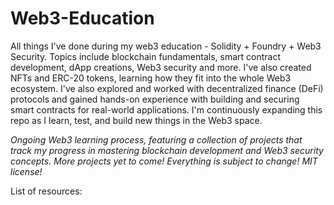 # Web3-Education
All things I've done during my web3 education - Solidity + Foundry + Web3 Security. Topics include blockchain fundamentals, smart contract development, dApp creations, Web3 security and more. I've also created NFTs and ERC-20 tokens, learning how they fit into the whole Web3 ecosystem. I've also explored and worked with decentralized finance (DeFi) protocols and gained hands-on experience with building and securing smart contracts for real-world applications. I'm continuously expanding this repo as I learn, test, and build new things in the Web3 space.

<i>Ongoing Web3 learning process, featuring a collection of projects that track my progress in mastering blockchain development and Web3 security concepts. More projects yet to come! Everything is subject to change! MIT license!</i>

List of resources: 
